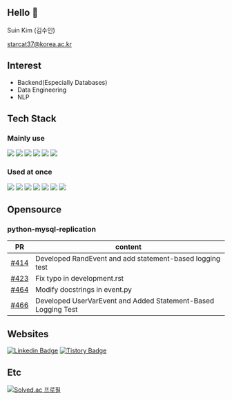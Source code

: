 ## Hello 👋
Suin Kim (김수인)

starcat37@korea.ac.kr

## Interest
- Backend(Especially Databases)
- Data Engineering
- NLP

## Tech Stack
### Mainly use
<img src="https://img.shields.io/badge/python-3776AB?style=for-the-badge&logo=python&logoColor=white"> <img src="https://img.shields.io/badge/mysql-4479A1?style=for-the-badge&logo=mysql&logoColor=white"> <img src="https://img.shields.io/badge/node.js-339933?style=for-the-badge&logo=Node.js&logoColor=white"> <img src="https://img.shields.io/badge/Express-000000?style=for-the-badge&logo=Express&logoColor=white"> <img src="https://img.shields.io/badge/git-F05032?style=for-the-badge&logo=git&logoColor=white"> <img src="https://img.shields.io/badge/github-181717?style=for-the-badge&logo=github&logoColor=white">

### Used at once
<img src="https://img.shields.io/badge/jupyter-F37626?style=for-the-badge&logo=Jupyter&logoColor=white"> <img src="https://img.shields.io/badge/redis-%23DD0031.svg?style=for-the-badge&logo=redis&logoColor=white"> <img src="https://img.shields.io/badge/mariaDB-003545?style=for-the-badge&logo=mariaDB&logoColor=white"> <img src="https://img.shields.io/badge/AWS-%23FF9900.svg?style=for-the-badge&logo=amazon-aws&logoColor=white"> <img src="https://img.shields.io/badge/c-%2300599C.svg?style=for-the-badge&logo=c&logoColor=white"> <img src="https://img.shields.io/badge/r-%23276DC3.svg?style=for-the-badge&logo=r&logoColor=white"> <img src="https://img.shields.io/badge/github%20actions-%232671E5.svg?style=for-the-badge&logo=githubactions&logoColor=white">

## Opensource
### python-mysql-replication
|PR|content|
|------|---|
|[#414](https://github.com/julien-duponchelle/python-mysql-replication/commit/986bf5cbfde3827f6050ff70c579d4fadf05bbe2)|Developed RandEvent and add statement-based logging test|
|[#423](https://github.com/julien-duponchelle/python-mysql-replication/commit/598b3053f507eba75b46cff78fcdf9f9378d5240)|Fix typo in development.rst|
|[#464](https://github.com/julien-duponchelle/python-mysql-replication/commit/edd4ff664d387f1295eb6813d308ec49eb65875d)|Modify docstrings in event.py|
|[#466](https://github.com/julien-duponchelle/python-mysql-replication/commit/73e2eeb7ac2a9e9cfce722a096655f95be752381)|Developed UserVarEvent and Added Statement-Based Logging Test|

## Websites
[![Linkedin Badge](https://img.shields.io/badge/-LinkedIn-blue?style=flat-square&logo=Linkedin&logoColor=white&link=https://www.linkedin.com/in/starcat37/)](https://www.linkedin.com/in/starcat37/)
[![Tistory Badge](https://github-readme-tistory-card.vercel.app/api/badge?name=Tistory)](https://starcat37.tistory.com/)

## Etc
[![Solved.ac
프로필](http://mazassumnida.wtf/api/v2/generate_badge?boj=starcat37)](https://solved.ac/starcat37)
